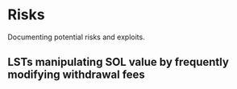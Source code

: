 # Risks

Documenting potential risks and exploits.

## LSTs manipulating SOL value by frequently modifying withdrawal fees

